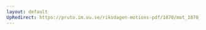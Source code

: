 ```yaml
---
layout: default
UpRedirect: https://pruto.im.uu.se/riksdagen-motions-pdf/1870/mot_1870__ak__49.pdf
---
```

